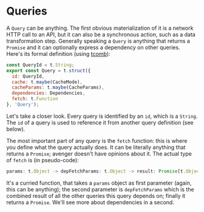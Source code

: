 # Queries

A `Query` can be anything. The first obvious materialization of it is a network HTTP call to an API, but it can also be a synchronous action, such as a data transformation step. Generally speaking a `Query` is anything that returns a `Promise` and it can optionally express a dependency on other queries. Here's its formal definition (using [tcomb](https://github.com/gcanti/tcomb)):

```js
const QueryId = t.String;
export const Query = t.struct({
  id: QueryId,
  cache: t.maybe(CacheMode),
  cacheParams: t.maybe(CacheParams),
  dependencies: Dependencies,
  fetch: t.Function
}, 'Query');
```

Let's take a closer look.
Every query is identified by an `id`, which is a `String`. The `id` of a query is used to reference it from another query definition (see below).

The most important part of any query is the `fetch` function: this is where you define what the query actually does. It can be literally anything that returns a `Promise`; avenger doesn't have opinions about it. The actual type of `fetch` is (in pseudo-code):

```js
params: t.Object -> depFetchParams: t.Object -> result: Promise[t.Object]
```


It's a curried function, that takes a `params` object as first parameter (again, this can be anything); the second parameter is `depFetchParams` which is the combined result of all the other queries this query depends on; finally it returns a `Promise`.
We'll see more about dependencies in a second.
